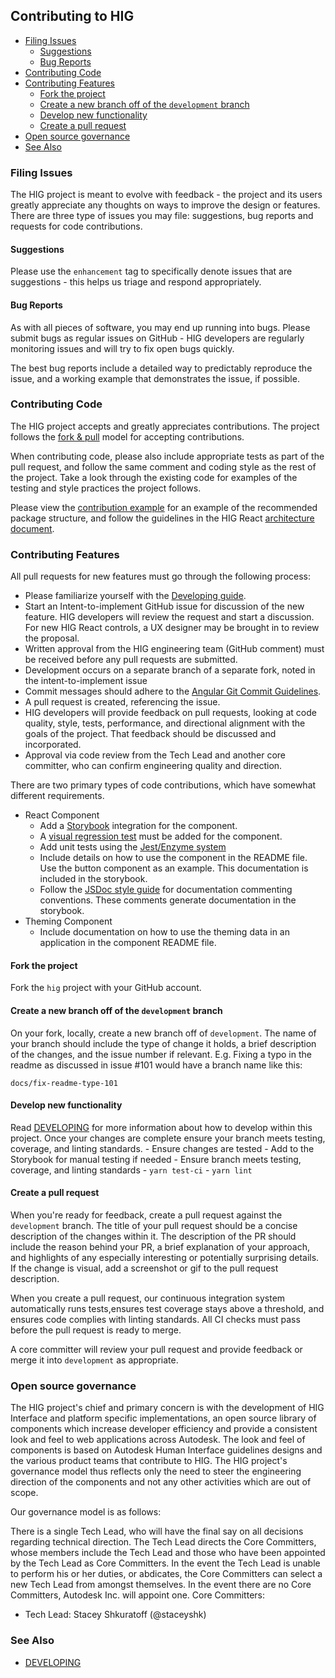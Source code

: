 ## Contributing to HIG

<!-- START doctoc generated TOC please keep comment here to allow auto update -->
<!-- DON'T EDIT THIS SECTION, INSTEAD RE-RUN doctoc TO UPDATE -->


- [Filing Issues](#filing-issues)
  - [Suggestions](#suggestions)
  - [Bug Reports](#bug-reports)
- [Contributing Code](#contributing-code)
- [Contributing Features](#contributing-features)
  - [Fork the project](#fork-the-project)
  - [Create a new branch off of the `development` branch](#create-a-new-branch-off-of-the-development-branch)
  - [Develop new functionality](#develop-new-functionality)
  - [Create a pull request](#create-a-pull-request)
- [Open source governance](#open-source-governance)
- [See Also](#see-also)

<!-- END doctoc generated TOC please keep comment here to allow auto update -->

### Filing Issues

The HIG project is meant to evolve with feedback - the project and its users greatly appreciate any thoughts on ways to improve the design or features. There are three type of issues you may file: suggestions, bug reports and requests for code contributions.

#### Suggestions

 Please use the `enhancement` tag to specifically denote issues that are suggestions - this helps us triage and respond appropriately.

#### Bug Reports

As with all pieces of software, you may end up running into bugs. Please submit bugs as regular issues on GitHub - HIG developers are regularly monitoring issues and will try to fix open bugs quickly.

The best bug reports include a detailed way to predictably reproduce the issue, and a working example that demonstrates the issue, if possible.

### Contributing Code

The HIG project accepts and greatly appreciates contributions. The project follows the [fork & pull](https://help.github.com/articles/using-pull-requests/#fork--pull) model for accepting contributions.

When contributing code, please also include appropriate tests as part of the pull request, and follow the same comment and coding style as the rest of the project. Take a look through the existing code for examples of the testing and style practices the project follows.

Please view the [contribution example][] for an example of the recommended package structure, and follow the guidelines in the HIG React [architecture document](ARCHITECTURE.md).

[contribution example]: ./docs/sample-component

### Contributing Features

All pull requests for new features must go through the following process:

* Please familiarize yourself with the [Developing guide](DEVELOPING.md).
* Start an Intent-to-implement GitHub issue for discussion of the new feature. HIG developers will review the request and start a discussion. For new HIG React controls, a UX designer may be brought in to review the proposal.
* Written approval from the HIG engineering team (GitHub comment) must be received before any pull requests are submitted.
* Development occurs on a separate branch of a separate fork, noted in the intent-to-implement issue
* Commit messages should adhere to the [Angular Git Commit Guidelines](https://github.com/angular/angular.js/blob/master/DEVELOPERS.md#-git-commit-guidelines).
* A pull request is created, referencing the issue.
* HIG developers will provide feedback on pull requests, looking at code quality, style, tests, performance, and directional alignment with the goals of the project. That feedback should be discussed and incorporated.
* Approval via code review from the Tech Lead and another core committer, who can confirm engineering quality and direction.

There are two primary types of code contributions, which have somewhat different requirements. 
* React Component
  * Add a [Storybook](DEVELOPING.md#Storybook) integration for the component.
  * A [visual regression test](DEVELOPING.md#visual-regression-testing) must be added for the component.
  * Add unit tests using the [Jest/Enzyme system](DEVELOPING.md#Unit-testing)
  * Include details on how to use the component in the README file. Use the button component as an example. This documentation is included in the storybook.
  * Follow the [JSDoc style guide](https://github.com/shri/JSDoc-Style-Guide) for documentation commenting conventions. These comments generate documentation in the storybook.
* Theming Component
  * Include documentation on how to use the theming data in an application in the component README file.

#### Fork the project

Fork the `hig` project with your GitHub account.

#### Create a new branch off of the `development` branch

On your fork, locally, create a new branch off of `development`.
The name of your branch should include the type of change it holds, a brief description of the changes, and the issue number if relevant.
E.g. Fixing a typo in the readme as discussed in issue #101 would have a branch name like this:

```
docs/fix-readme-type-101
```

#### Develop new functionality
Read [DEVELOPING](DEVELOPING.md) for more information about how to develop within this project. Once your changes are complete ensure your branch meets testing, coverage, and linting standards.
	- Ensure changes are tested
	- Add to the Storybook for manual testing if needed
	- Ensure branch meets testing, coverage, and linting standards
		- `yarn test-ci`
		- `yarn lint`

#### Create a pull request

When you're ready for feedback, create a pull request against the `development` branch. The title of your pull request should be a concise description of the changes within it. The description of the PR should include the reason behind your PR, a brief explanation of your approach, and highlights of any especially interesting or potentially surprising details. If the change is visual, add a screenshot or gif to the pull request description.

When you create a pull request, our continuous integration system automatically runs tests,ensures test coverage stays above a threshold, and ensures code complies with linting standards. All CI checks must pass before the pull request is ready to merge.

A core committer will review your pull request and provide feedback or merge it into `development` as appropriate.

### Open source governance

The HIG project's chief and primary concern is with the development of HIG Interface and platform specific implementations, an open source library of components which increase developer efficiency and provide a consistent look and feel to web applications across Autodesk. The look and feel of components is based on Autodesk Human Interface guidelines designs and the various product teams that contribute to HIG. The HIG project's governance model thus reflects only the need to steer the engineering direction of the components and not any other activities which are out of scope.

Our governance model is as follows:

There is a single Tech Lead, who will have the final say on all decisions regarding technical direction.
The Tech Lead directs the Core Committers, whose members include the Tech Lead and those who have been appointed by the Tech Lead as Core Committers.
In the event the Tech Lead is unable to perform his or her duties, or abdicates, the Core Committers can select a new Tech Lead from amongst themselves.
In the event there are no Core Committers, Autodesk Inc. will appoint one.
Core Committers:

- Tech Lead: Stacey Shkuratoff (@staceyshk)

### See Also

* [DEVELOPING](DEVELOPING.md)
